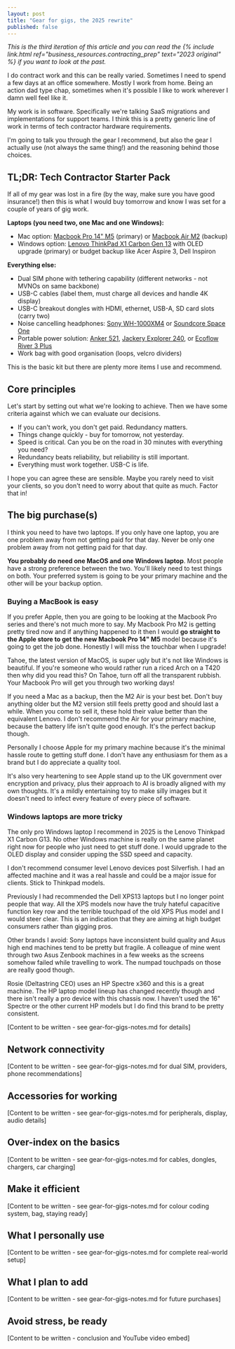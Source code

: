 ```yaml
---
layout: post
title: "Gear for gigs, the 2025 rewrite"
published: false
---
```


*This is the third iteration of this article and you can read the {% include link.html ref="business_resources.contracting_prep" text="2023 original" %} if you want to look at the past.*

I do contract work and this can be really varied. Sometimes I need to spend a few days at an office somewhere. Mostly I work from home. Being an action dad type chap, sometimes when it's possible I like to work wherever I damn well feel like it.

My work is in software. Specifically we're talking SaaS migrations and implementations for support teams. I think this is a pretty generic line of work in terms of tech contractor hardware requirements.

I'm going to talk you through the gear I recommend, but also the gear I actually use (not always the same thing!) and the reasoning behind those choices.

## TL;DR: Tech Contractor Starter Pack

If all of my gear was lost in a fire (by the way, make sure you have good insurance!) then this is what I would buy tomorrow and know I was set for a couple of years of gig work.

**Laptops (you need two, one Mac and one Windows):**
* Mac option: [Macbook Pro 14" M5](https://www.apple.com/uk/macbook-pro/) (primary) or [Macbook Air M2](https://www.johnlewis.com/2022-apple-macbook-air-13-6-inch-m2-processor-16gb-ram-256gb-ssd/p112845381) (backup)
* Windows option: [Lenovo ThinkPad X1 Carbon Gen 13](https://www.lenovo.com/gb/en/laptops/thinkpad/thinkpad-x1/x1-carbon-gen-13/) with OLED upgrade (primary) or budget backup like Acer Aspire 3, Dell Inspiron

**Everything else:**
* Dual SIM phone with tethering capability (different networks - not MVNOs on same backbone)
* USB-C cables (label them, must charge all devices and handle 4K display)
* USB-C breakout dongles with HDMI, ethernet, USB-A, SD card slots (carry two)
* Noise cancelling headphones: [Sony WH-1000XM4](https://www.sony.co.uk/electronics/headband-headphones/wh-1000xm4) or [Soundcore Space One](https://www.soundcore.com/uk/products/a3062-noise-cancelling-headphones)
* Portable power solution: [Anker 521](https://www.ankersolix.com/eu/products/a1720-521), [Jackery Explorer 240](https://uk.jackery.com/products/explorer-240-v2-portable-power-station), or [Ecoflow River 3 Plus](https://uk.ecoflow.com/products/river-3-plus-portable-power-station)
* Work bag with good organisation (loops, velcro dividers)

This is the basic kit but there are plenty more items I use and recommend.

## Core principles

Let's start by setting out what we're looking to achieve. Then we have some criteria against which we can evaluate our decisions.

* If you can't work, you don't get paid. Redundancy matters.
* Things change quickly - buy for tomorrow, not yesterday.
* Speed is critical. Can you be on the road in 30 minutes with everything you need?
* Redundancy beats reliability, but reliability is still important.
* Everything must work together. USB-C is life.

I hope you can agree these are sensible. Maybe you rarely need to visit your clients, so you don't need to worry about that quite as much. Factor that in!

## The big purchase(s)

I think you need to have two laptops. If you only have one laptop, you are one problem away from not getting paid for that day. Never be only one problem away from not getting paid for that day.

**You probably do need one MacOS and one Windows laptop**. Most people have a strong preference between the two. You'll likely need to test things on both. Your preferred system is going to be your primary machine and the other will be your backup option.

### Buying a MacBook is easy

If you prefer Apple, then you are going to be looking at the Macbook Pro series and there's not much more to say. My Macbook Pro M2 is getting pretty tired now and if anything happened to it then I would **go straight to the Apple store to get the new Macbook Pro 14" M5** model because it's going to get the job done. Honestly I will miss the touchbar when I upgrade!

Tahoe, the latest version of MacOS, is super ugly but it's not like Windows is beautiful. If you're someone who would rather run a riced Arch on a T420 then why did you read this? On Tahoe, turn off all the transparent rubbish. Your Macbook Pro will get you through two working days!

If you need a Mac as a backup, then the M2 Air is your best bet. Don't buy anything older but the M2 version still feels pretty good and should last a while. When you come to sell it, these hold their value better than the equivalent Lenovo. I don't recommend the Air for your primary machine, because the battery life isn't quite good enough. It's the perfect backup though.

Personally I choose Apple for my primary machine because it's the minimal hassle route to getting stuff done. I don't have any enthusiasm for them as a brand but I do appreciate a quality tool.

It's also very heartening to see Apple stand up to the UK government over encryption and privacy, plus their approach to AI is broadly aligned with my own thoughts. It's a mildly entertaining toy to make silly images but it doesn't need to infect every feature of every piece of software.

### Windows laptops are more tricky 

The only pro Windows laptop I recommend in 2025 is the Lenovo Thinkpad X1 Carbon G13. No other Windows machine is really on the same planet right now for people who just need to get stuff done. I would upgrade to the OLED display and consider upping the SSD speed and capacity.

I don't recommend consumer level Lenovo devices post Silverfish. I had an affected machine and it was a real hassle and could be a major issue for clients. Stick to Thinkpad models.

Previously I had recommended the Dell XPS13 laptops but I no longer point people that way. All the XPS models now have the truly hateful capacitive function key row and the terrible touchpad of the old XPS Plus model and I would steer clear. This is an indication that they are aiming at high budget consumers rather than gigging pros.

Other brands I avoid: Sony laptops have inconsistent build quality and Asus high end machines tend to be pretty but fragile. A colleague of mine went through two Asus Zenbook machines in a few weeks as the screens somehow failed while travelling to work. The numpad touchpads on those are really good though.

Rosie (Deltastring CEO) uses an HP Spectre x360 and this is a great machine. The HP laptop model lineup has changed recently though and there isn't really a pro device with this chassis now. I haven't used the 16" Spectre or the other current HP models but I do find this brand to be pretty consistent.

[Content to be written - see gear-for-gigs-notes.md for details]




## Network connectivity

[Content to be written - see gear-for-gigs-notes.md for dual SIM, providers, phone recommendations]

## Accessories for working

[Content to be written - see gear-for-gigs-notes.md for peripherals, display, audio details]

## Over-index on the basics

[Content to be written - see gear-for-gigs-notes.md for cables, dongles, chargers, car charging]

## Make it efficient

[Content to be written - see gear-for-gigs-notes.md for colour coding system, bag, staying ready]

## What I personally use

[Content to be written - see gear-for-gigs-notes.md for complete real-world setup]

## What I plan to add

[Content to be written - see gear-for-gigs-notes.md for future purchases]

## Avoid stress, be ready

[Content to be written - conclusion and YouTube video embed]

